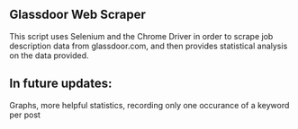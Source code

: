 ## Glassdoor Web Scraper
This script uses Selenium and the Chrome Driver in order to scrape job description data from glassdoor.com, and then provides statistical analysis on the data provided.

## In future updates:
Graphs, more helpful statistics, recording only one occurance of a keyword per post  
